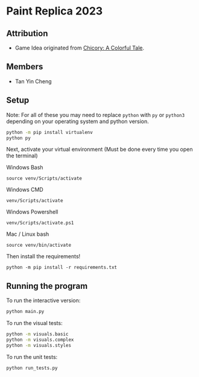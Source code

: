 # Paint Replica 2023

## Attribution
* Game Idea originated from [Chicory: A Colorful Tale](https://chicorygame.com/).

## Members

- Tan Yin Cheng 

## Setup

Note: For all of these you may need to replace `python` with `py` or `python3` depending on your operating system and python version.

```bash
python -m pip install virtualenv
python py 
```

Next, activate your virtual environment (Must be done every time you open the terminal)

Windows Bash
```
source venv/Scripts/activate
```

Windows CMD
```
venv/Scripts/activate
```

Windows Powershell
```
venv/Scripts/activate.ps1
```

Mac / Linux bash
```
source venv/bin/activate
```

Then install the requirements!
```
python -m pip install -r requirements.txt
```

## Running the program

To run the interactive version:

```bash
python main.py
```

To run the visual tests:

```bash
python -m visuals.basic
python -m visuals.complex
python -m visuals.styles
```

To run the unit tests:

```bash
python run_tests.py
```
